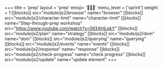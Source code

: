 +++
title = 'prep'
layout = 'prep'
emoji= '🧑🏾‍💻'
menu_level = ['sprint']
weight = 1
[[blocks]]
src="module/js2/browser"
name="browser"
[[blocks]]
src="module/js2/character-limit"
name="character-limit"
[[blocks]]
name="Step-through-prep workshop"
src="https://www.youtube.com/watch?v=0tI34jHLpkY"
[[blocks]]
src="module/js2/plan"
name="strategy"
[[blocks]]
src="module/js2/dom"
name="dom"
[[blocks]]
src="module/js2/querying"
name="querying"
[[blocks]]
src="module/js2/events"
name="events"
[[blocks]]
src="module/js2/response"
name="response"
[[blocks]]
src="module/js2/check-progress"
name="check progress"
[[blocks]]
src="module/js2/update"
name="update element"
+++
